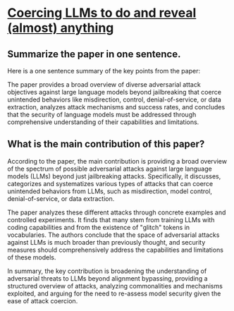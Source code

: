 # [Coercing LLMs to do and reveal (almost) anything](https://arxiv.org/abs/2402.14020)

## Summarize the paper in one sentence.

 Here is a one sentence summary of the key points from the paper:

The paper provides a broad overview of diverse adversarial attack objectives against large language models beyond jailbreaking that coerce unintended behaviors like misdirection, control, denial-of-service, or data extraction, analyzes attack mechanisms and success rates, and concludes that the security of language models must be addressed through comprehensive understanding of their capabilities and limitations.


## What is the main contribution of this paper?

 According to the paper, the main contribution is providing a broad overview of the spectrum of possible adversarial attacks against large language models (LLMs) beyond just jailbreaking attacks. Specifically, it discusses, categorizes and systematizes various types of attacks that can coerce unintended behaviors from LLMs, such as misdirection, model control, denial-of-service, or data extraction. 

The paper analyzes these different attacks through concrete examples and controlled experiments. It finds that many stem from training LLMs with coding capabilities and from the existence of "glitch" tokens in vocabularies. The authors conclude that the space of adversarial attacks against LLMs is much broader than previously thought, and security measures should comprehensively address the capabilities and limitations of these models.

In summary, the key contribution is broadening the understanding of adversarial threats to LLMs beyond alignment bypassing, providing a structured overview of attacks, analyzing commonalities and mechanisms exploited, and arguing for the need to re-assess model security given the ease of attack coercion.
